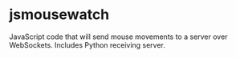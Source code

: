 # jsmousewatch
JavaScript code that will send mouse movements to a server over WebSockets. Includes Python receiving server.
